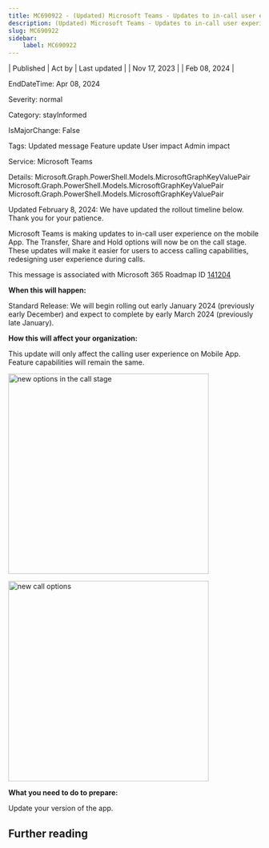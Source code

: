 ```yaml
---
title: MC690922 - (Updated) Microsoft Teams - Updates to in-call user experience.
description: (Updated) Microsoft Teams - Updates to in-call user experience.
slug: MC690922
sidebar:
    label: MC690922
---
```



| Published | Act by | Last updated |
| Nov 17, 2023 |  | Feb 08, 2024 |

EndDateTime: Apr 08, 2024

Severity: normal

Category: stayInformed

IsMajorChange: False

Tags: Updated message Feature update User impact Admin impact

Service: Microsoft Teams

Details: Microsoft.Graph.PowerShell.Models.MicrosoftGraphKeyValuePair Microsoft.Graph.PowerShell.Models.MicrosoftGraphKeyValuePair Microsoft.Graph.PowerShell.Models.MicrosoftGraphKeyValuePair

<p>Updated February 8, 2024: We have updated the rollout timeline below. Thank you for your patience.&nbsp;</p><p>Microsoft Teams is making updates to in-call user experience on the mobile App. The Transfer, Share and Hold options will now be on the call stage. These updates will make it easier for users to access calling capabilities, redesigning user experience during calls.&nbsp;</p><p>This message is associated with Microsoft 365 Roadmap ID <a href="https://www.microsoft.com/microsoft-365/roadmap?filters=&amp;searchterms=141204" target="_blank">141204</a></p><p><b>When this will happen:</b></p><p>Standard Release: We will begin rolling out early January 2024 (previously early December) and expect to complete by early March 2024 (previously late January).</p><p><b>How this will affect your organization:</b></p><p>This update will only affect the calling user experience on Mobile App. Feature capabilities will remain the same.&nbsp;</p><p><img src="https://img-prod-cms-rt-microsoft-com.akamaized.net/cms/api/am/imageFileData/RW1eOcV?ver=3575" style="width: 400px;" alt="new options in the call stage"></p><p><img src="https://img-prod-cms-rt-microsoft-com.akamaized.net/cms/api/am/imageFileData/RW1eOcY?ver=78bd" style="width: 400px;" alt="new call options"><br></p><p><b>What you need to do to prepare:</b></p><p>Update your version of the app.</p>

## Further reading
